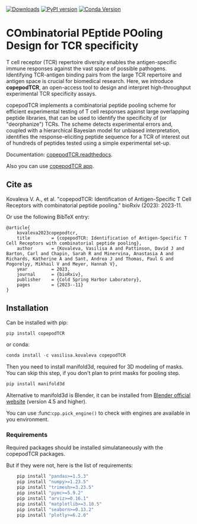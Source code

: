 [![Downloads](https://static.pepy.tech/badge/copepodTCR)](https://pepy.tech/project/copepodTCR)
[![PyPI version](https://img.shields.io/pypi/v/copepodTCR.svg)](https://pypi.org/project/copepodTCR/)
[![Conda Version](https://img.shields.io/conda/vn/vasilisa.kovaleva/copepodTCR?style=flat-square)](https://anaconda.org/vasilisa-kovaleva/copepodTCR)

# COmbinatorial PEptide POoling Design for TCR specificity

T cell receptor (TCR) repertoire diversity enables the antigen-specific immune responses against the vast space of possible pathogens. Identifying TCR-antigen binding pairs from the large TCR repertoire and antigen space is crucial for biomedical research.  Here, we introduce **copepodTCR**, an open-access tool to design and interpret high-throughput experimental TCR specificity assays.

copepodTCR implements a combinatorial peptide pooling scheme for efficient experimental testing of T cell responses against large overlapping peptide libraries, that can be used to identify the specificity of (or "deorphanize") TCRs. The scheme detects experimental errors and, coupled with a hierarchical Bayesian model for unbiased interpretation, identifies the response-eliciting peptide sequence for a TCR of interest out of hundreds of peptides tested using a simple experimental set-up.

Documentation: [copepodTCR.readthedocs](https://copepodtcr.readthedocs.io/en/latest/index.html).

Also you can use [copepodTCR app](https://copepodtcr.cshl.edu/).

## Cite as

Kovaleva V. A., et al. "copepodTCR: Identification of Antigen-Specific T Cell Receptors with combinatorial peptide pooling." bioRxiv (2023): 2023-11.

Or use the following BibTeX entry:

```
@article{
    kovaleva2023copepodtcr,
    title        = {copepodTCR: Identification of Antigen-Specific T Cell Receptors with combinatorial peptide pooling},
    author       = {Kovaleva, Vasilisa A and Pattinson, David J and Barton, Carl and Chapin, Sarah R and Minervina, Anastasia A and Richards, Katherine A and Sant, Andrea J and Thomas, Paul G and Pogorelyy, Mikhail V and Meyer, Hannah V},
    year         = 2023,
    journal      = {bioRxiv},
    publisher    = {Cold Spring Harbor Laboratory},
    pages        = {2023--11}
}
```

## Installation

Can be installed with pip:
```python
pip install copepodTCR
```

or conda: 
```python
conda install -c vasilisa.kovaleva copepodTCR
```

Then you need to install manifold3d, required for 3D modeling of masks. You can skip this step, if you don't plan to print masks for pooling step.

```python
pip install manifold3d
```

Alternative to manifold3d is Blender, it can be installed from [Blender official website](https://www.blender.org/) (version 4.5 and higher).

You can use :func:`cpp.pick_engine()` to check with engines are available in you environment.

### Requirements
Required packages should be installed simulataneously with the copepodTCR packages.

But if they were not, here is the list of requirements:
```python
    pip install "pandas>=1.5.3"
    pip install "numpy>=1.23.5"
    pip install "trimesh>=3.23.5"
    pip install "pymc>=5.9.2"
    pip install "arviz>=0.16.1"
    pip install "matplotlib>=3.10.5"
    pip install "seaborn>=0.13.2"
    pip install "plotly>=6.2.0"

```
